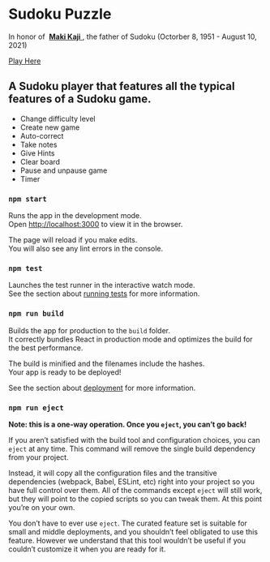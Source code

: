 # Sudoku Puzzle
<p>In honor of&nbsp;
    <a href="https://en.wikipedia.org/wiki/Maki_Kaji" rel="noreferrer" target="_blank">
        <strong>Maki Kaji</strong>
    </a>
    , the father of Sudoku (Octorber 8, 1951 - August 10, 2021)
</p> 

<a href="https://sudoku-game.onrender.com/" rel="noreferrer" target="_blank">Play Here<a/>

## A Sudoku player that features all the typical features of a Sudoku game.
- Change difficulty level
- Create new game
- Auto-correct
- Take notes
- Give Hints
- Clear board
- Pause and unpause game
- Timer


### `npm start`

Runs the app in the development mode.\
Open [http://localhost:3000](http://localhost:3000) to view it in the browser.

The page will reload if you make edits.\
You will also see any lint errors in the console.

### `npm test`

Launches the test runner in the interactive watch mode.\
See the section about [running tests](https://facebook.github.io/create-react-app/docs/running-tests) for more information.

### `npm run build`

Builds the app for production to the `build` folder.\
It correctly bundles React in production mode and optimizes the build for the best performance.

The build is minified and the filenames include the hashes.\
Your app is ready to be deployed!

See the section about [deployment](https://facebook.github.io/create-react-app/docs/deployment) for more information.

### `npm run eject`

**Note: this is a one-way operation. Once you `eject`, you can’t go back!**

If you aren’t satisfied with the build tool and configuration choices, you can `eject` at any time. This command will remove the single build dependency from your project.

Instead, it will copy all the configuration files and the transitive dependencies (webpack, Babel, ESLint, etc) right into your project so you have full control over them. All of the commands except `eject` will still work, but they will point to the copied scripts so you can tweak them. At this point you’re on your own.

You don’t have to ever use `eject`. The curated feature set is suitable for small and middle deployments, and you shouldn’t feel obligated to use this feature. However we understand that this tool wouldn’t be useful if you couldn’t customize it when you are ready for it.

